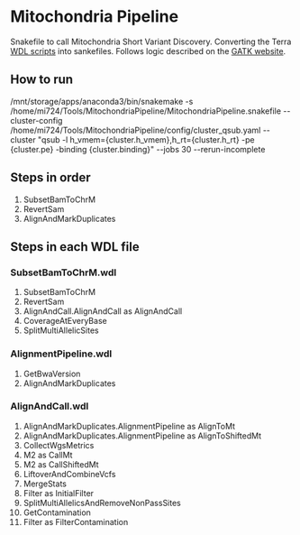 # Mitochondria Pipeline
Snakefile to call Mitochondria Short Variant Discovery. Converting the Terra [WDL scripts](https://app.terra.bio/#workspaces/help-gatk/Mitochondria-SNPs-Indels-hg38/workflows/help-gatk/1-MitochondriaPipeline) into sankefiles. Follows logic described on the [GATK website](https://gatk.broadinstitute.org/hc/en-us/articles/4403870837275-Mitochondrial-short-variant-discovery-SNVs-Indels-).

## How to run
/mnt/storage/apps/anaconda3/bin/snakemake -s /home/mi724/Tools/MitochondriaPipeline/MitochondriaPipeline.snakefile --cluster-config /home/mi724/Tools/MitochondriaPipeline/config/cluster_qsub.yaml --cluster "qsub -l h_vmem={cluster.h_vmem},h_rt={cluster.h_rt} -pe {cluster.pe} -binding {cluster.binding}" --jobs 30 --rerun-incomplete

## Steps in order
1. SubsetBamToChrM
2. RevertSam
3. AlignAndMarkDuplicates



## Steps in each WDL file

### SubsetBamToChrM.wdl
1. SubsetBamToChrM
2. RevertSam
3. AlignAndCall.AlignAndCall as AlignAndCall
4. CoverageAtEveryBase 
5. SplitMultiAllelicSites
### AlignmentPipeline.wdl
1. GetBwaVersion
2. AlignAndMarkDuplicates
### AlignAndCall.wdl
1. AlignAndMarkDuplicates.AlignmentPipeline as AlignToMt
2. AlignAndMarkDuplicates.AlignmentPipeline as AlignToShiftedMt
3. CollectWgsMetrics
4. M2 as CallMt
5. M2 as CallShiftedMt
6. LiftoverAndCombineVcfs
7. MergeStats
8. Filter as InitialFilter
9. SplitMultiAllelicsAndRemoveNonPassSites
10. GetContamination
11. Filter as FilterContamination


